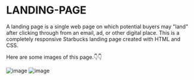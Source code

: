 # LANDING-PAGE

A landing page is a single web page on which potential buyers may "land" after clicking through from an email, ad, or other digital place.
This is a completely responsive Starbucks landing page created with HTML and CSS.

Here are some images of this page.👇👇

![image](https://user-images.githubusercontent.com/75858184/210273750-adcc4ef6-c696-4726-a759-ebe377868c8e.png)
![image](https://user-images.githubusercontent.com/75858184/210273905-7ff6d4f9-6d2c-4106-82a9-3e3f62930ec3.png)

